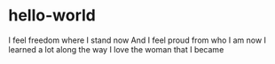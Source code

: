# hello-world

I feel freedom where I stand now
And I feel proud from who I am now
I learned a lot along the way
I love the woman that I became

